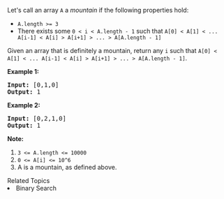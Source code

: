 <p>Let&#39;s call an array <code>A</code> a <em>mountain</em>&nbsp;if the following properties hold:</p>

<ul>
	<li><code>A.length &gt;= 3</code></li>
	<li>There exists some <code>0 &lt; i&nbsp;&lt; A.length - 1</code> such that <code>A[0] &lt; A[1] &lt; ... A[i-1] &lt; A[i] &gt; A[i+1] &gt; ... &gt; A[A.length - 1]</code></li>
</ul>

<p>Given an array that is definitely a mountain, return any&nbsp;<code>i</code>&nbsp;such that&nbsp;<code>A[0] &lt; A[1] &lt; ... A[i-1] &lt; A[i] &gt; A[i+1] &gt; ... &gt; A[A.length - 1]</code>.</p>

<p><strong>Example 1:</strong></p>

<pre>
<strong>Input: </strong><span id="example-input-1-1">[0,1,0]</span>
<strong>Output: </strong><span id="example-output-1">1</span>
</pre>

<div>
<p><strong>Example 2:</strong></p>

<pre>
<strong>Input: </strong><span id="example-input-2-1">[0,2,1,0]</span>
<strong>Output: </strong><span id="example-output-2">1</span></pre>
</div>

<p><strong>Note:</strong></p>

<ol>
	<li><code>3 &lt;= A.length &lt;= 10000</code></li>
	<li><code><font face="monospace">0 &lt;= A[i] &lt;= 10^6</font></code></li>
	<li>A&nbsp;is a mountain, as defined above.</li>
</ol>
<div><div>Related Topics</div><div><li>Binary Search</li></div></div>